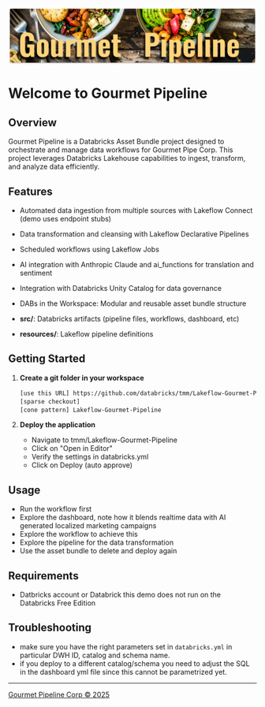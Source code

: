 ![Gourmet Pipe Corp](https://raw.githubusercontent.com/databricks/tmm/refs/heads/main/Lakeflow-Gourmet-Pipeline/misc/gourmet_header.jpg)

# Welcome to Gourmet Pipeline

## Overview

Gourmet Pipeline is a Databricks Asset Bundle project designed to orchestrate and manage data workflows for Gourmet Pipe Corp. This project leverages Databricks Lakehouse capabilities to ingest, transform, and analyze data efficiently.

## Features

- Automated data ingestion from multiple sources with Lakeflow Connect (demo uses endpoint stubs)
- Data transformation and cleansing with Lakeflow Declarative Pipelines
- Scheduled workflows using Lakeflow Jobs
- AI integration with Anthropic Claude and ai_functions for translation and sentiment
- Integration with Databricks Unity Catalog for data governance
- DABs in the Workspace: Modular and reusable asset bundle structure



- **src/**: Databricks artifacts (pipeline files, workflows, dashboard, etc)
- **resources/**: Lakeflow pipeline definitions

## Getting Started

1. **Create a git folder in your workspace**
   ```bash
   [use this URL] https://github.com/databricks/tmm/Lakeflow-Gourmet-Pipeline.git
   [sparse checkout]
   [cone pattern] Lakeflow-Gourmet-Pipeline
   ```

2. **Deploy the application**
   - Navigate to tmm/Lakeflow-Gourmet-Pipeline
   - Click on "Open in Editor"
   - Verify the settings in databricks.yml
   - Click on Deploy (auto approve)


## Usage

- Run the workflow first
- Explore the dashboard, note how it blends realtime data with AI generated localized marketing campaigns
- Explore the workflow to achieve this 
- Explore the pipeline for the data transformation
- Use the asset bundle to delete and deploy again


## Requirements

- Datbricks account or Databrick this demo does not run on the Databricks Free Edition


## Troubleshooting

- make sure you have the right parameters set in ```databricks.yml``` in particular DWH ID, catalog and schema name.
- if you deploy to a different catalog/schema you need to adjust the SQL in the dashboard yml file since this cannot be parametrized yet. 

---
[Gourmet Pipeline Corp © 2025](https://www.linkedin.com/in/frankmunz/)